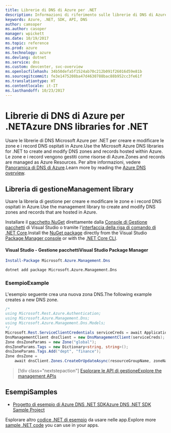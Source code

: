 ```yaml
---
title: Librerie di DNS di Azure per .NET
description: Informazioni di riferimento sulle librerie di DNS di Azure per .NET
keywords: Azure, .NET, SDK, API, DNS
author: camsoper
ms.author: casoper
manager: wpickett
ms.date: 10/19/2017
ms.topic: reference
ms.prod: azure
ms.technology: azure
ms.devlang: dotnet
ms.service: dns
ms.custom: devcenter, svc-overview
ms.openlocfilehash: 34b50defa5f1524ab70c212b091f26016d59e81b
ms.sourcegitcommit: fe3e1475208ba47d4630788bac88b952cc3fe61f
ms.translationtype: HT
ms.contentlocale: it-IT
ms.lasthandoff: 10/23/2017
---
```

# <a name="azure-dns-libraries-for-net"></a><span data-ttu-id="b63c8-104">Librerie di DNS di Azure per .NET</span><span class="sxs-lookup"><span data-stu-id="b63c8-104">Azure DNS libraries for .NET</span></span>

<span data-ttu-id="b63c8-105">Usare le librerie di DNS Microsoft Azure per .NET per creare e modificare le zone e i record DNS ospitati in Azure.</span><span class="sxs-lookup"><span data-stu-id="b63c8-105">Use the Microsoft Azure DNS libraries for .NET to create and modify DNS zones and records hosted within Azure.</span></span> <span data-ttu-id="b63c8-106">Le zone e i record vengono gestiti come risorse di Azure.</span><span class="sxs-lookup"><span data-stu-id="b63c8-106">Zones and records are managed as Azure Resources.</span></span> <span data-ttu-id="b63c8-107">Per altre informazioni, vedere [Panoramica di DNS di Azure](/azure/dns/dns-overview).</span><span class="sxs-lookup"><span data-stu-id="b63c8-107">Learn more by reading the [Azure DNS overview](/azure/dns/dns-overview).</span></span>

## <a name="management-library"></a><span data-ttu-id="b63c8-108">Libreria di gestione</span><span class="sxs-lookup"><span data-stu-id="b63c8-108">Management library</span></span>

<span data-ttu-id="b63c8-109">Usare la libreria di gestione per creare e modificare le zone e i record DNS ospitati in Azure.</span><span class="sxs-lookup"><span data-stu-id="b63c8-109">Use the management library to create and modify DNS zones and records that are hosted in Azure.</span></span>

<span data-ttu-id="b63c8-110">Installare il [pacchetto NuGet](https://www.nuget.org/packages/Microsoft.Azure.Management.Dns) direttamente dalla [Console di Gestione pacchetti][PackageManager] di Visual Studio o tramite l'[interfaccia della riga di comando di .NET Core][DotNetCLI].</span><span class="sxs-lookup"><span data-stu-id="b63c8-110">Install the [NuGet package](https://www.nuget.org/packages/Microsoft.Azure.Management.Dns) directly from the Visual Studio [Package Manager console][PackageManager] or with the [.NET Core CLI][DotNetCLI].</span></span>

#### <a name="visual-studio-package-manager"></a><span data-ttu-id="b63c8-111">Visual Studio - Gestione pacchetti</span><span class="sxs-lookup"><span data-stu-id="b63c8-111">Visual Studio Package Manager</span></span>

```powershell
Install-Package Microsoft.Azure.Management.Dns
```

```bash
dotnet add package Microsoft.Azure.Management.Dns
```

### <a name="example"></a><span data-ttu-id="b63c8-112">Esempio</span><span class="sxs-lookup"><span data-stu-id="b63c8-112">Example</span></span>

<span data-ttu-id="b63c8-113">L'esempio seguente crea una nuova zona DNS.</span><span class="sxs-lookup"><span data-stu-id="b63c8-113">The following example creates a new DNS zone.</span></span>

```csharp
/*
using Microsoft.Rest.Azure.Authentication;
using Microsoft.Azure.Management.Dns;
using Microsoft.Azure.Management.Dns.Models;
*/
Microsoft.Rest.ServiceClientCredentials serviceCreds = await ApplicationTokenProvider.LoginSilentAsync(tenantId, clientId, secret);
DnsManagementClient dnsClient = new DnsManagementClient(serviceCreds);            
Zone dnsZoneParams = new Zone("global");
dnsZoneParams.Tags = new Dictionary<string, string>();
dnsZoneParams.Tags.Add("dept", "finance");
Zone dnsZone =
    await dnsClient.Zones.CreateOrUpdateAsync(resourceGroupName, zoneName, dnsZoneParams, null, "*");
```

> [!div class="nextstepaction"]
> [<span data-ttu-id="b63c8-114">Esplorare le API di gestione</span><span class="sxs-lookup"><span data-stu-id="b63c8-114">Explore the management APIs</span></span>](/dotnet/api/overview/azure/dns/management)

## <a name="samples"></a><span data-ttu-id="b63c8-115">Esempi</span><span class="sxs-lookup"><span data-stu-id="b63c8-115">Samples</span></span>

* [<span data-ttu-id="b63c8-116">Progetto di esempio di Azure DNS .NET SDK</span><span class="sxs-lookup"><span data-stu-id="b63c8-116">Azure DNS .NET SDK Sample Project</span></span>](https://www.microsoft.com/download/details.aspx?id=47268)

<span data-ttu-id="b63c8-117">Esplorare altro [codice .NET di esempio](https://azure.microsoft.com/resources/samples/?platform=dotnet) da usare nelle app.</span><span class="sxs-lookup"><span data-stu-id="b63c8-117">Explore more [sample .NET code](https://azure.microsoft.com/resources/samples/?platform=dotnet) you can use in your apps.</span></span>

[PackageManager]: https://docs.microsoft.com/nuget/tools/package-manager-console
[DotNetCLI]: https://docs.microsoft.com/dotnet/core/tools/dotnet-add-package
